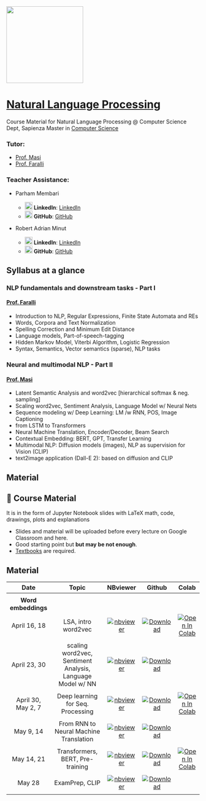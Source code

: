 <img src='https://www.di.uniroma1.it/sites/all/themes/sapienza_bootstrap/logo.png' width="200"/> 

# [Natural Language Processing](https://iacopomasi.github.io/NLP/)
Course Material for Natural Language Processing @ Computer Science Dept, Sapienza
Master in [Computer Science](https://www.studiareinformatica.uniroma1.it/master-course-computer-science)

### **Tutor**:
- [Prof. Masi](https://corsidilaurea.uniroma1.it/it/users/iacopomasiuniroma1it)
- [Prof. Faralli](https://corsidilaurea.uniroma1.it/it/users/stefanofaralliuniroma1it)
    
### **Teacher Assistance:**
- Parham Membari   
    - <img src="https://www.iconsdb.com/icons/preview/red/linkedin-6-xxl.png" alt="Logo" width="20" height="20"> **LinkedIn**: [LinkedIn](https://www.linkedin.com/in/p-mem/)  
    - <img src="https://upload.wikimedia.org/wikipedia/commons/a/ae/Github-desktop-logo-symbol.svg" alt="Logo" width="20" height="20"> **GitHub**: [GitHub](https://github.com/parham075)  
    
- Robert Adrian Minut
    - <img src="https://www.iconsdb.com/icons/preview/red/linkedin-6-xxl.png" alt="Logo" width="20" height="20"> **LinkedIn**: [LinkedIn](https://www.linkedin.com/in/adrian-robert-minut/)  
    - <img src="https://upload.wikimedia.org/wikipedia/commons/a/ae/Github-desktop-logo-symbol.svg" alt="Logo" width="20" height="20"> **GitHub**: [GitHub](https://github.com/adrianrob1)  
    
## Syllabus at a glance

### NLP fundamentals and downstream tasks - Part I
#### [Prof. Faralli](https://corsidilaurea.uniroma1.it/it/users/stefanofaralliuniroma1it)
- Introduction to NLP, Regular Expressions, Finite State Automata and REs
- Words, Corpora and Text Normalization
- Spelling Correction and Minimum Edit Distance
- Language models, Part-of-speech-tagging
- Hidden Markov Model, Viterbi Algorithm, Logistic Regression
- Syntax, Semantics, Vector semantics (sparse), NLP tasks

### Neural and multimodal NLP - Part II
#### [Prof. Masi](https://corsidilaurea.uniroma1.it/it/users/iacopomasiuniroma1it)
- Latent Semantic Analysis and word2vec [hierarchical softmax & neg. sampling]
- Scaling word2vec, Sentiment Analysis, Language Model w/ Neural Nets
- Sequence modeling w/ Deep Learning: LM /w RNN, POS, Image Captioning
- from LSTM to Transformers
- Neural Machine Translation, Encoder/Decoder, Beam Search
- Contextual Embedding: BERT, GPT, Transfer Learning
- Multimodal NLP: Diffusion models (images), NLP as supervision for Vision (CLIP)
- text2image application (Dall-E 2): based on diffusion and CLIP


## Material

## 📖 Course Material 

It is in the form of Jupyter Notebook slides with LaTeX math, code, drawings, plots and explanations

- Slides and material will be uploaded before every lecture on Google Classroom and here.
- Good starting point but **but may be not enough**.
- [Textbooks](textbooks) are required.


## Material 


**Date**       | **Topic**          | **NBviewer**        |  **Github**   |    **Colab**
:------------: | :------------:     | :------------:    |:------------: |:------------:
|              |                    |                   |  				|			|
| __Word embeddings__    |                    |                   |   		|			|
April 16, 18     | LSA, intro word2vec | [![nbviewer](https://raw.githubusercontent.com/jupyter/design/master/logos/Badges/nbviewer_badge.svg)](https://nbviewer.org/github/iacopomasi/NLP/blob/main/course/AA2324/2_01_lsa_intro_word2vec/2_01_lsa_intro_word2vec.ipynb)       |  [![Download](https://badgen.net/badge/icon/download?icon=terminal&label)](https://github.com/iacopomasi/NLP/blob/main/course/AA2324/2_01_lsa_intro_word2vec/)       | [![Open In Colab](https://colab.research.google.com/assets/colab-badge.svg)](https://colab.research.google.com/drive/1vY7xO00MoM7EV6muMqL02-8VnmKXPkLd?usp=sharing) 
|              |                    |                   |               | 	 |			|  		|
April 23, 30     | scaling word2vec, Sentiment Analysis, Language Model w/ NN| [![nbviewer](https://raw.githubusercontent.com/jupyter/design/master/logos/Badges/nbviewer_badge.svg)](https://nbviewer.org/github/iacopomasi/NLP/blob/main/course/AA2324/2_02_word2vec_neural_nets/2_02_word2vec_neural_nets.ipynb)       |  [![Download](https://badgen.net/badge/icon/download?icon=terminal&label)](https://github.com/iacopomasi/NLP/blob/main/course/AA2324/2_02_word2vec_neural_nets/)       |  
|              |                    |                   |               | 	 |			|  		|
April 30, May 2, 7    | Deep learning for Seq. Processing | [![nbviewer](https://raw.githubusercontent.com/jupyter/design/master/logos/Badges/nbviewer_badge.svg)](https://nbviewer.org/github/iacopomasi/NLP/blob/main/course/AA2324/2_03_seq_processing/2_03_seq_processing.ipynb)       |  [![Download](https://badgen.net/badge/icon/download?icon=terminal&label)](https://github.com/iacopomasi/NLP/blob/main/course/AA2324/2_03_seq_processing/)       |  [![Open In Colab](https://colab.research.google.com/assets/colab-badge.svg)](https://colab.research.google.com/drive/1hSWSvOte-JozTPDvEI1t2HWap1OA11ZS?usp=sharing) 
|              |                    |                   |               | 	 |			|        |
May 9, 14     | From RNN to Neural Machine Translation | [![nbviewer](https://raw.githubusercontent.com/jupyter/design/master/logos/Badges/nbviewer_badge.svg)](https://nbviewer.org/github/iacopomasi/NLP/blob/main/course/AA2324/2_04_from_rnn_to_nmt/2_04_from_rnn_to_nmt.ipynb)       |  [![Download](https://badgen.net/badge/icon/download?icon=terminal&label)](https://github.com/iacopomasi/NLP/blob/main/course/AA2324/2_04_from_rnn_to_nmt/)       |  
|              |                    |                   |               | 	 |			| 
May 14, 21    | Transformers, BERT, Pre-training | [![nbviewer](https://raw.githubusercontent.com/jupyter/design/master/logos/Badges/nbviewer_badge.svg)](https://nbviewer.org/github/iacopomasi/NLP/blob/main/course/AA2324/2_05_transformers_bert/2_05_transformers_bert.ipynb)       |  [![Download](https://badgen.net/badge/icon/download?icon=terminal&label)](https://github.com/iacopomasi/NLP/blob/main/course/AA2324/2_05_transformers_bert/)       |  [![Open In Colab](https://colab.research.google.com/assets/colab-badge.svg)](https://colab.research.google.com/drive/13owxHTGEWuGZria32xylXb5SF_GSU-4Y?usp=sharing) 
|              |                    |                   |               | 	 |			|        |
May 28    | ExamPrep, CLIP | [![nbviewer](https://raw.githubusercontent.com/jupyter/design/master/logos/Badges/nbviewer_badge.svg)](https://nbviewer.org/github/iacopomasi/NLP/blob/main/course/AA2324/2_06_clip_diffusion/2_06_clip_diffusion.ipynb)       |  [![Download](https://badgen.net/badge/icon/download?icon=terminal&label)](https://github.com/iacopomasi/NLP/blob/main/course/AA2324/2_06_clip_diffusion/)       |  
|              |                    |                   |               | 	 |			|        |
